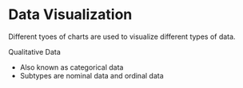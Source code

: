 # Data Visualization

Different tyoes of charts are used to visualize different types of data.

Qualitative Data
- Also known as categorical data
- Subtypes are nominal data and ordinal data

